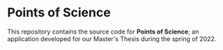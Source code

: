 # Points of Science

This repository contains the source code for **Points of Science**; an application developed for our Master's Thesis during the spring of 2022.
